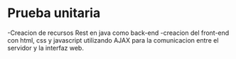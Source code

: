 # Prueba unitaria
-Creacion de recursos Rest en java como back-end
-creacion del front-end con html, css y javascript utilizando AJAX para la comunicacion entre el servidor y la interfaz web.
